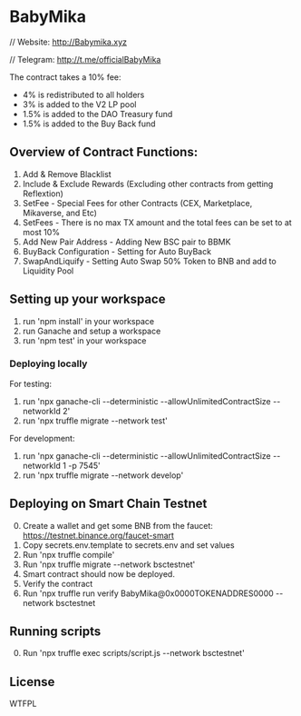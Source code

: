 # BabyMika

// Website: http://Babymika.xyz

// Telegram: http://t.me/officialBabyMika

The contract takes a 10% fee:
 - 4% is redistributed to all holders
 - 3% is added to the V2 LP pool
 - 1.5% is added to the DAO Treasury fund
 - 1.5% is added to the Buy Back fund

## Overview of Contract Functions:

1. Add & Remove Blacklist 
2. Include & Exclude Rewards (Excluding other contracts from getting Reflextion)
3. SetFee - Special Fees for other Contracts (CEX, Marketplace, Mikaverse, and Etc)
4. SetFees - There is no max TX amount and the total fees can be set to at most 10%
5. Add New Pair Address - Adding New BSC pair to BBMK
6. BuyBack Configuration - Setting for Auto BuyBack
7. SwapAndLiquify - Setting Auto Swap 50% Token to BNB and add to Liquidity Pool 

## Setting up your workspace

1. run 'npm install' in your workspace
2. run Ganache and setup a workspace
3. run 'npm test' in your workspace

### Deploying locally

For testing:
1. run 'npx ganache-cli --deterministic --allowUnlimitedContractSize --networkId 2'
2. run 'npx truffle migrate --network test'

For development:
1. run 'npx ganache-cli --deterministic --allowUnlimitedContractSize --networkId 1 -p 7545'
2. run 'npx truffle migrate --network develop'

## Deploying on Smart Chain Testnet 

0. Create a wallet and get some BNB from the faucet: https://testnet.binance.org/faucet-smart
1. Copy secrets.env.template to secrets.env and set values
2. Run 'npx truffle compile'
3. Run 'npx truffle migrate --network bsctestnet'
4. Smart contract should now be deployed.
5. Verify the contract
6. Run 'npx truffle run verify BabyMika@0x0000TOKENADDRES0000 --network bsctestnet

## Running scripts

0. Run 'npx truffle exec scripts/script.js --network bsctestnet'


## License

WTFPL

